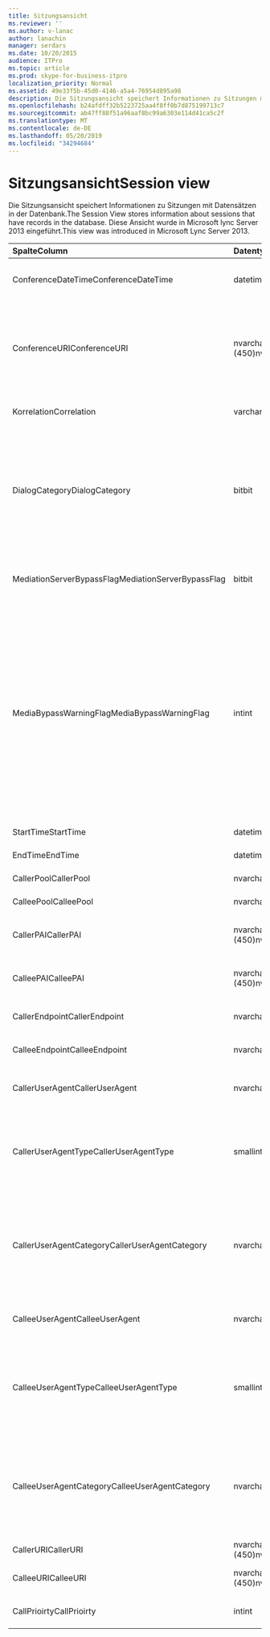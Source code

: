 ```yaml
---
title: Sitzungsansicht
ms.reviewer: ''
ms.author: v-lanac
author: lanachin
manager: serdars
ms.date: 10/20/2015
audience: ITPro
ms.topic: article
ms.prod: skype-for-business-itpro
localization_priority: Normal
ms.assetid: 49e33f5b-45d0-4146-a5a4-76954d895a98
description: Die Sitzungsansicht speichert Informationen zu Sitzungen mit Datensätzen in der Datenbank. Diese Ansicht wurde in Microsoft lync Server 2013 eingeführt.
ms.openlocfilehash: b24afdff32b5223725aa4f8ff0b7d875199713c7
ms.sourcegitcommit: ab47ff88f51a96aaf8bc99a6303e114d41ca5c2f
ms.translationtype: MT
ms.contentlocale: de-DE
ms.lasthandoff: 05/20/2019
ms.locfileid: "34294684"
---
```

# <a name="session-view"></a><span data-ttu-id="555df-104">Sitzungsansicht</span><span class="sxs-lookup"><span data-stu-id="555df-104">Session view</span></span>
 
<span data-ttu-id="555df-105">Die Sitzungsansicht speichert Informationen zu Sitzungen mit Datensätzen in der Datenbank.</span><span class="sxs-lookup"><span data-stu-id="555df-105">The Session View stores information about sessions that have records in the database.</span></span> <span data-ttu-id="555df-106">Diese Ansicht wurde in Microsoft lync Server 2013 eingeführt.</span><span class="sxs-lookup"><span data-stu-id="555df-106">This view was introduced in Microsoft Lync Server 2013.</span></span>
  
|<span data-ttu-id="555df-107">**Spalte**</span><span class="sxs-lookup"><span data-stu-id="555df-107">**Column**</span></span>|<span data-ttu-id="555df-108">**Datentyp**</span><span class="sxs-lookup"><span data-stu-id="555df-108">**Data Type**</span></span>|<span data-ttu-id="555df-109">**Details**</span><span class="sxs-lookup"><span data-stu-id="555df-109">**Details**</span></span>|
|:-----|:-----|:-----|
|<span data-ttu-id="555df-110">ConferenceDateTime</span><span class="sxs-lookup"><span data-stu-id="555df-110">ConferenceDateTime</span></span>  <br/> |<span data-ttu-id="555df-111">datetime</span><span class="sxs-lookup"><span data-stu-id="555df-111">datetime</span></span>  <br/> |<span data-ttu-id="555df-112">In der medialinie-Tabelle referenziert.</span><span class="sxs-lookup"><span data-stu-id="555df-112">Referenced from the MediaLine Table.</span></span>  <br/> |
|<span data-ttu-id="555df-113">ConferenceURI</span><span class="sxs-lookup"><span data-stu-id="555df-113">ConferenceURI</span></span>  <br/> |<span data-ttu-id="555df-114">nvarchar (450)</span><span class="sxs-lookup"><span data-stu-id="555df-114">nvarchar(450)</span></span>  <br/> |<span data-ttu-id="555df-115">Konferenz-URI, wenn es sich um eine Konferenz handelt, oder wenn es sich um eine Peer-to-Peer-Sitzung handelt.</span><span class="sxs-lookup"><span data-stu-id="555df-115">Conference URI if this is a conference, or DialogID if this is a peer-to-peer session.</span></span>  <br/> |
|<span data-ttu-id="555df-116">Korrelation</span><span class="sxs-lookup"><span data-stu-id="555df-116">Correlation</span></span>  <br/> |<span data-ttu-id="555df-117">varchar (max)</span><span class="sxs-lookup"><span data-stu-id="555df-117">varchar(max)</span></span>  <br/> |<span data-ttu-id="555df-118">Korrelations-ID der Sitzung.</span><span class="sxs-lookup"><span data-stu-id="555df-118">Correlation ID of the session.</span></span>  <br/> |
|<span data-ttu-id="555df-119">DialogCategory</span><span class="sxs-lookup"><span data-stu-id="555df-119">DialogCategory</span></span>  <br/> |<span data-ttu-id="555df-120">bit</span><span class="sxs-lookup"><span data-stu-id="555df-120">bit</span></span>  <br/> |<span data-ttu-id="555df-121">Dialog Feld Kategorie; 0 ist Skype for Business Server to Mediation Server Leg; 1 ist Vermittlungs Server für das PSTN-Gateway-Bein.</span><span class="sxs-lookup"><span data-stu-id="555df-121">Dialog category; 0 is Skype for Business Server to Mediation Server leg; 1 is Mediation Server to PSTN gateway leg.</span></span>  <br/> |
|<span data-ttu-id="555df-122">MediationServerBypassFlag</span><span class="sxs-lookup"><span data-stu-id="555df-122">MediationServerBypassFlag</span></span>  <br/> |<span data-ttu-id="555df-123">bit</span><span class="sxs-lookup"><span data-stu-id="555df-123">bit</span></span>  <br/> |<span data-ttu-id="555df-124">Gibt an, ob der Anruf umgangen wurde.</span><span class="sxs-lookup"><span data-stu-id="555df-124">Indicates whether or not the call was bypassed.</span></span>  <br/> |
|<span data-ttu-id="555df-125">MediaBypassWarningFlag</span><span class="sxs-lookup"><span data-stu-id="555df-125">MediaBypassWarningFlag</span></span>  <br/> |<span data-ttu-id="555df-126">int</span><span class="sxs-lookup"><span data-stu-id="555df-126">int</span></span>  <br/> |<span data-ttu-id="555df-127">Dieses Feld, falls vorhanden, gibt an, warum ein Anruf nicht umgangen wurde, auch wenn die Bypass-IDs übereinstimmten.</span><span class="sxs-lookup"><span data-stu-id="555df-127">This field, if present, indicates why a call was not bypassed even if the bypass IDs matched.</span></span> <span data-ttu-id="555df-128">Für Skype for Business Server wird nur ein Wert definiert:</span><span class="sxs-lookup"><span data-stu-id="555df-128">For Skype for Business Server, only one value is defined:</span></span>  <br/> <span data-ttu-id="555df-129">0x0001-unbekannte Bypass-ID für den standardmäßigen Netzwerkadapter</span><span class="sxs-lookup"><span data-stu-id="555df-129">0x0001 - Unknown bypass ID for Default network adapter</span></span>  <br/> |
|<span data-ttu-id="555df-130">StartTime</span><span class="sxs-lookup"><span data-stu-id="555df-130">StartTime</span></span>  <br/> |<span data-ttu-id="555df-131">datetime</span><span class="sxs-lookup"><span data-stu-id="555df-131">datetime</span></span>  <br/> |<span data-ttu-id="555df-132">Startzeit des Anrufs.</span><span class="sxs-lookup"><span data-stu-id="555df-132">Call start time.</span></span>  <br/> |
|<span data-ttu-id="555df-133">EndTime</span><span class="sxs-lookup"><span data-stu-id="555df-133">EndTime</span></span>  <br/> |<span data-ttu-id="555df-134">datetime</span><span class="sxs-lookup"><span data-stu-id="555df-134">datetime</span></span>  <br/> |<span data-ttu-id="555df-135">Endzeit des Anrufs.</span><span class="sxs-lookup"><span data-stu-id="555df-135">Call end time.</span></span>  <br/> |
|<span data-ttu-id="555df-136">CallerPool</span><span class="sxs-lookup"><span data-stu-id="555df-136">CallerPool</span></span>  <br/> |<span data-ttu-id="555df-137">nvarchar(256)</span><span class="sxs-lookup"><span data-stu-id="555df-137">nvarchar(256)</span></span>  <br/> |<span data-ttu-id="555df-138">FQDN des anrufenden Pools.</span><span class="sxs-lookup"><span data-stu-id="555df-138">Caller pool FQDN.</span></span>  <br/> |
|<span data-ttu-id="555df-139">CalleePool</span><span class="sxs-lookup"><span data-stu-id="555df-139">CalleePool</span></span>  <br/> |<span data-ttu-id="555df-140">nvarchar(256)</span><span class="sxs-lookup"><span data-stu-id="555df-140">nvarchar(256)</span></span>  <br/> |<span data-ttu-id="555df-141">FQDN des aufgerufenen Pools.</span><span class="sxs-lookup"><span data-stu-id="555df-141">Callee pool FQDN.</span></span>  <br/> |
|<span data-ttu-id="555df-142">CallerPAI</span><span class="sxs-lookup"><span data-stu-id="555df-142">CallerPAI</span></span>  <br/> |<span data-ttu-id="555df-143">nvarchar (450)</span><span class="sxs-lookup"><span data-stu-id="555df-143">nvarchar(450)</span></span>  <br/> |<span data-ttu-id="555df-144">Identitäts-URI des Anrufers p-Assert</span><span class="sxs-lookup"><span data-stu-id="555df-144">Caller's p-asserted identity URI.</span></span>  <br/> |
|<span data-ttu-id="555df-145">CalleePAI</span><span class="sxs-lookup"><span data-stu-id="555df-145">CalleePAI</span></span>  <br/> |<span data-ttu-id="555df-146">nvarchar (450)</span><span class="sxs-lookup"><span data-stu-id="555df-146">nvarchar(450)</span></span>  <br/> |<span data-ttu-id="555df-147">P-Assert-Identitäts-URI des aufgerufenen.</span><span class="sxs-lookup"><span data-stu-id="555df-147">Callee's p-asserted identity URI.</span></span>  <br/> |
|<span data-ttu-id="555df-148">CallerEndpoint</span><span class="sxs-lookup"><span data-stu-id="555df-148">CallerEndpoint</span></span>  <br/> |<span data-ttu-id="555df-149">nvarchar(256)</span><span class="sxs-lookup"><span data-stu-id="555df-149">nvarchar(256)</span></span>  <br/> |<span data-ttu-id="555df-150">Der Endpunktname des Anrufers.</span><span class="sxs-lookup"><span data-stu-id="555df-150">Caller's endpoint name.</span></span>  <br/> |
|<span data-ttu-id="555df-151">CalleeEndpoint</span><span class="sxs-lookup"><span data-stu-id="555df-151">CalleeEndpoint</span></span>  <br/> |<span data-ttu-id="555df-152">nvarchar(256)</span><span class="sxs-lookup"><span data-stu-id="555df-152">nvarchar(256)</span></span>  <br/> |<span data-ttu-id="555df-153">Der Endpunktname des Anrufers.</span><span class="sxs-lookup"><span data-stu-id="555df-153">Caller's endpoint name.</span></span>  <br/> |
|<span data-ttu-id="555df-154">CallerUserAgent</span><span class="sxs-lookup"><span data-stu-id="555df-154">CallerUserAgent</span></span>  <br/> |<span data-ttu-id="555df-155">nvarchar(256)</span><span class="sxs-lookup"><span data-stu-id="555df-155">nvarchar(256)</span></span>  <br/> |<span data-ttu-id="555df-156">Benutzer-Agent-Zeichenfolge des Anrufers.</span><span class="sxs-lookup"><span data-stu-id="555df-156">Caller's user agent string.</span></span>  <br/> |
|<span data-ttu-id="555df-157">CallerUserAgentType</span><span class="sxs-lookup"><span data-stu-id="555df-157">CallerUserAgentType</span></span>  <br/> |<span data-ttu-id="555df-158">smallint</span><span class="sxs-lookup"><span data-stu-id="555df-158">smallint</span></span>  <br/> |<span data-ttu-id="555df-159">Der Typ des Benutzer-Agents des Anrufers.</span><span class="sxs-lookup"><span data-stu-id="555df-159">Type of caller's user agent.</span></span> <span data-ttu-id="555df-160">Weitere Informationen finden Sie in der [userAgent-Tabelle](useragent.md) .</span><span class="sxs-lookup"><span data-stu-id="555df-160">See the [UserAgent table](useragent.md) for details.</span></span> <br/> |
|<span data-ttu-id="555df-161">CallerUserAgentCategory</span><span class="sxs-lookup"><span data-stu-id="555df-161">CallerUserAgentCategory</span></span>  <br/> |<span data-ttu-id="555df-162">nvarchar (64)</span><span class="sxs-lookup"><span data-stu-id="555df-162">nvarchar (64)</span></span>  <br/> |<span data-ttu-id="555df-163">Kategorie des Benutzer-Agents des Anrufers.</span><span class="sxs-lookup"><span data-stu-id="555df-163">Category of caller's user agent.</span></span> <span data-ttu-id="555df-164">Weitere Informationen finden Sie in der [UserAgentDef-Tabelle (QoE)](useragentdef-qoe.md) .</span><span class="sxs-lookup"><span data-stu-id="555df-164">See the [UserAgentDef table (QoE)](useragentdef-qoe.md) for details.</span></span> <br/> |
|<span data-ttu-id="555df-165">CalleeUserAgent</span><span class="sxs-lookup"><span data-stu-id="555df-165">CalleeUserAgent</span></span>  <br/> |<span data-ttu-id="555df-166">nvarchar(256)</span><span class="sxs-lookup"><span data-stu-id="555df-166">nvarchar(256)</span></span>  <br/> |<span data-ttu-id="555df-167">Benutzer-Agent-Zeichenfolge des Benutzers.</span><span class="sxs-lookup"><span data-stu-id="555df-167">Callee's user agent string.</span></span>  <br/> |
|<span data-ttu-id="555df-168">CalleeUserAgentType</span><span class="sxs-lookup"><span data-stu-id="555df-168">CalleeUserAgentType</span></span>  <br/> |<span data-ttu-id="555df-169">smallint</span><span class="sxs-lookup"><span data-stu-id="555df-169">smallint</span></span>  <br/> |<span data-ttu-id="555df-170">Der Typ des Benutzer-Agents für den aufgerufenen.</span><span class="sxs-lookup"><span data-stu-id="555df-170">Type of user agent for the callee.</span></span> <span data-ttu-id="555df-171">Weitere Informationen finden Sie in der [userAgent-Tabelle](useragent.md) .</span><span class="sxs-lookup"><span data-stu-id="555df-171">See the [UserAgent table](useragent.md) for details.</span></span> <br/> |
|<span data-ttu-id="555df-172">CalleeUserAgentCategory</span><span class="sxs-lookup"><span data-stu-id="555df-172">CalleeUserAgentCategory</span></span>  <br/> |<span data-ttu-id="555df-173">nvarchar (64)</span><span class="sxs-lookup"><span data-stu-id="555df-173">nvarchar (64)</span></span>  <br/> |<span data-ttu-id="555df-174">Benutzer-Agent-Kategorie für den aufgerufenen.</span><span class="sxs-lookup"><span data-stu-id="555df-174">User agent category for the callee.</span></span> <span data-ttu-id="555df-175">Weitere Informationen finden Sie in der [UserAgentDef-Tabelle (QoE)](useragentdef-qoe.md) .</span><span class="sxs-lookup"><span data-stu-id="555df-175">See the [UserAgentDef table (QoE)](useragentdef-qoe.md) for details.</span></span> <br/> |
|<span data-ttu-id="555df-176">CallerURI</span><span class="sxs-lookup"><span data-stu-id="555df-176">CallerURI</span></span>  <br/> |<span data-ttu-id="555df-177">nvarchar (450)</span><span class="sxs-lookup"><span data-stu-id="555df-177">nvarchar(450)</span></span>  <br/> |<span data-ttu-id="555df-178">URI des Anrufers.</span><span class="sxs-lookup"><span data-stu-id="555df-178">Caller's URI.</span></span>  <br/> |
|<span data-ttu-id="555df-179">CalleeURI</span><span class="sxs-lookup"><span data-stu-id="555df-179">CalleeURI</span></span>  <br/> |<span data-ttu-id="555df-180">nvarchar (450)</span><span class="sxs-lookup"><span data-stu-id="555df-180">nvarchar(450)</span></span>  <br/> |<span data-ttu-id="555df-181">URI des aufgerufenen.</span><span class="sxs-lookup"><span data-stu-id="555df-181">Callee's URI.</span></span>  <br/> |
|<span data-ttu-id="555df-182">CallPrioirty</span><span class="sxs-lookup"><span data-stu-id="555df-182">CallPrioirty</span></span>  <br/> |<span data-ttu-id="555df-183">int</span><span class="sxs-lookup"><span data-stu-id="555df-183">int</span></span>  <br/> |<span data-ttu-id="555df-184">Die Priorität des Anrufs.</span><span class="sxs-lookup"><span data-stu-id="555df-184">Priority of the call.</span></span>  <br/> |
   

